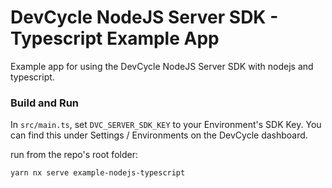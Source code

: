 # DevCycle NodeJS Server SDK - Typescript Example App

Example app for using the DevCycle NodeJS Server SDK with nodejs and typescript.

### Build and Run

In `src/main.ts`, set `DVC_SERVER_SDK_KEY` to your Environment's SDK Key.
You can find this under Settings / Environments on the DevCycle dashboard.

run from the repo's root folder:

```yarn nx serve example-nodejs-typescript```
